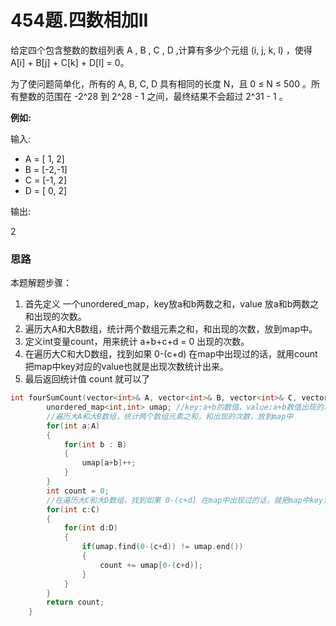 # 454题.四数相加II

给定四个包含整数的数组列表 A , B , C , D ,计算有多少个元组 (i, j, k, l) ，使得 A[i] + B[j] + C[k] + D[l] = 0。

为了使问题简单化，所有的 A, B, C, D 具有相同的长度 N，且 0 ≤ N ≤ 500 。所有整数的范围在 -2^28 到 2^28 - 1 之间，最终结果不会超过 2^31 - 1 。

**例如:**

输入:

- A = [ 1, 2]
- B = [-2,-1]
- C = [-1, 2]
- D = [ 0, 2]

输出:

2

### 思路

本题解题步骤：

1. 首先定义 一个unordered_map，key放a和b两数之和，value 放a和b两数之和出现的次数。
2. 遍历大A和大B数组，统计两个数组元素之和，和出现的次数，放到map中。
3. 定义int变量count，用来统计 a+b+c+d = 0 出现的次数。
4. 在遍历大C和大D数组，找到如果 0-(c+d) 在map中出现过的话，就用count把map中key对应的value也就是出现次数统计出来。
5. 最后返回统计值 count 就可以了

```cpp
int fourSumCount(vector<int>& A, vector<int>& B, vector<int>& C, vector<int>& D) {
        unordered_map<int,int> umap; //key:a+b的数值，value:a+b数值出现的次数
        //遍历大A和大B数组，统计两个数组元素之和，和出现的次数，放到map中
        for(int a:A)
        {
            for(int b : B)
            {
                umap[a+b]++;
            }
        }
        int count = 0;
        //在遍历大C和大D数组，找到如果 0-(c+d) 在map中出现过的话，就把map中key对应的value也就是出现次数统计出来。
        for(int c:C)
        {
            for(int d:D)
            {
                if(umap.find(0-(c+d)) != umap.end())
                {
                    count += umap[0-(c+d)];
                }
            }
        }
        return count;
    }
```

